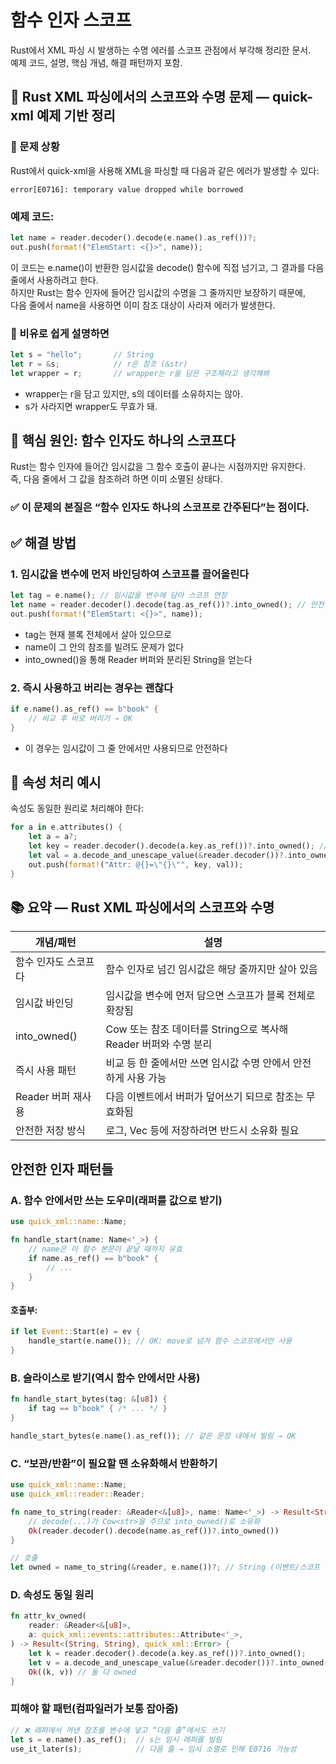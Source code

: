 # 함수 인자 스코프
Rust에서 XML 파싱 시 발생하는 수명 에러를 스코프 관점에서 부각해 정리한 문서.   
예제 코드, 설명, 핵심 개념, 해결 패턴까지 포함.

## 🧠 Rust XML 파싱에서의 스코프와 수명 문제 — quick-xml 예제 기반 정리
### 📌 문제 상황
Rust에서 quick-xml을 사용해 XML을 파싱할 때 다음과 같은 에러가 발생할 수 있다:
```
error[E0716]: temporary value dropped while borrowed
```

### 예제 코드:
```rust
let name = reader.decoder().decode(e.name().as_ref())?;
out.push(format!("ElemStart: <{}>", name));
```

이 코드는 e.name()이 반환한 임시값을 decode() 함수에 직접 넘기고, 그 결과를 다음 줄에서 사용하려고 한다.  
하지만 Rust는 함수 인자에 들어간 임시값의 수명을 그 줄까지만 보장하기 때문에,  
다음 줄에서 name을 사용하면 이미 참조 대상이 사라져 에러가 발생한다.


### 📌 비유로 쉽게 설명하면
```rust
let s = "hello";       // String
let r = &s;            // r은 참조 (&str)
let wrapper = r;       // wrapper는 r을 담은 구조체라고 생각해봐
```
- wrapper는 r을 담고 있지만, s의 데이터를 소유하지는 않아.
- s가 사라지면 wrapper도 무효가 돼.


## 🎯 핵심 원인: 함수 인자도 하나의 스코프다
Rust는 함수 인자에 들어간 임시값을 그 함수 호출이 끝나는 시점까지만 유지한다.  
즉, 다음 줄에서 그 값을 참조하려 하면 이미 소멸된 상태다.
### ✅ 이 문제의 본질은 “함수 인자도 하나의 스코프로 간주된다”는 점이다.


## ✅ 해결 방법
### 1. 임시값을 변수에 먼저 바인딩하여 스코프를 끌어올린다
```rust
let tag = e.name(); // 임시값을 변수에 담아 스코프 연장
let name = reader.decoder().decode(tag.as_ref())?.into_owned(); // 안전하게 소유화
out.push(format!("ElemStart: <{}>", name));
```

- tag는 현재 블록 전체에서 살아 있으므로
- name이 그 안의 참조를 빌려도 문제가 없다
- into_owned()을 통해 Reader 버퍼와 분리된 String을 얻는다

### 2. 즉시 사용하고 버리는 경우는 괜찮다
```rust
if e.name().as_ref() == b"book" {
    // 비교 후 바로 버리기 → OK
}
```

- 이 경우는 임시값이 그 줄 안에서만 사용되므로 안전하다

## 🧪 속성 처리 예시
속성도 동일한 원리로 처리해야 한다:
```rust
for a in e.attributes() {
    let a = a?;
    let key = reader.decoder().decode(a.key.as_ref())?.into_owned(); // String
    let val = a.decode_and_unescape_value(&reader.decoder())?.into_owned(); // String
    out.push(format!("Attr: @{}=\"{}\"", key, val));
}
```


## 📚 요약 — Rust XML 파싱에서의 스코프와 수명
| 개념/패턴             | 설명                                                                 |
|------------------------|----------------------------------------------------------------------|
| 함수 인자도 스코프다   | 함수 인자로 넘긴 임시값은 해당 줄까지만 살아 있음                     |
| 임시값 바인딩          | 임시값을 변수에 먼저 담으면 스코프가 블록 전체로 확장됨               |
| into_owned()           | Cow<str> 또는 참조 데이터를 String으로 복사해 Reader 버퍼와 수명 분리 |
| 즉시 사용 패턴         | 비교 등 한 줄에서만 쓰면 임시값 수명 안에서 안전하게 사용 가능         |
| Reader 버퍼 재사용     | 다음 이벤트에서 버퍼가 덮어쓰기 되므로 참조는 무효화됨                 |
| 안전한 저장 방식       | 로그, Vec 등에 저장하려면 반드시 소유화 필요                           |


## 안전한 인자 패턴들
### A. 함수 안에서만 쓰는 도우미(래퍼를 값으로 받기)
```rust
use quick_xml::name::Name;

fn handle_start(name: Name<'_>) {
    // name은 이 함수 본문이 끝날 때까지 유효
    if name.as_ref() == b"book" {
        // ...
    }
}
```

#### 호출부:
```rust
if let Event::Start(e) = ev {
    handle_start(e.name()); // OK: move로 넘겨 함수 스코프에서만 사용
}
```

### B. 슬라이스로 받기(역시 함수 안에서만 사용)
```rust
fn handle_start_bytes(tag: &[u8]) {
    if tag == b"book" { /* ... */ }
}

handle_start_bytes(e.name().as_ref()); // 같은 문장 내에서 빌림 → OK
```

###  C. “보관/반환”이 필요할 땐 소유화해서 반환하기
```rust
use quick_xml::name::Name;
use quick_xml::reader::Reader;

fn name_to_string(reader: &Reader<&[u8]>, name: Name<'_>) -> Result<String, quick_xml::Error> {
    // decode(...)가 Cow<str>을 주므로 into_owned()로 소유화
    Ok(reader.decoder().decode(name.as_ref())?.into_owned())
}

// 호출
let owned = name_to_string(&reader, e.name())?; // String (이벤트/스코프 넘어도 안전)
```
### D. 속성도 동일 원리
```rust
fn attr_kv_owned(
    reader: &Reader<&[u8]>,
    a: quick_xml::events::attributes::Attribute<'_>,
) -> Result<(String, String), quick_xml::Error> {
    let k = reader.decoder().decode(a.key.as_ref())?.into_owned();
    let v = a.decode_and_unescape_value(&reader.decoder())?.into_owned();
    Ok((k, v)) // 둘 다 owned
}
```

### 피해야 할 패턴(컴파일러가 보통 잡아줌)
```rust
// ❌ 래퍼에서 꺼낸 참조를 변수에 넣고 “다음 줄”에서도 쓰기
let s = e.name().as_ref();  // s는 임시 래퍼를 빌림
use_it_later(s);            // 다음 줄 → 임시 소멸로 인해 E0716 가능성
```



